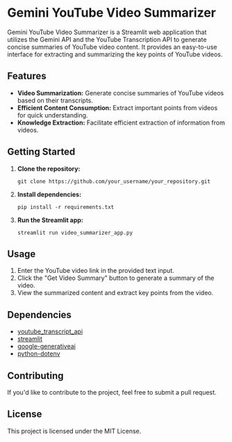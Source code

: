 # Gemini YouTube Video Summarizer


Gemini YouTube Video Summarizer is a Streamlit web application that utilizes the Gemini API and the YouTube Transcription API to generate concise summaries of YouTube video content. It provides an easy-to-use interface for extracting and summarizing the key points of YouTube videos.

## Features
- **Video Summarization:** Generate concise summaries of YouTube videos based on their transcripts.
- **Efficient Content Consumption:** Extract important points from videos for quick understanding.
- **Knowledge Extraction:** Facilitate efficient extraction of information from videos.

## Getting Started
1. **Clone the repository:** 
    ```
    git clone https://github.com/your_username/your_repository.git
    ```
2. **Install dependencies:** 
    ```
    pip install -r requirements.txt
    ```
3. **Run the Streamlit app:** 
    ```
    streamlit run video_summarizer_app.py
    ```

## Usage
1. Enter the YouTube video link in the provided text input.
2. Click the "Get Video Summary" button to generate a summary of the video.
3. View the summarized content and extract key points from the video.

## Dependencies
- [youtube_transcript_api](https://github.com/jdepoix/youtube-transcript-api)
- [streamlit](https://github.com/streamlit/streamlit)
- [google-generativeai](https://github.com/google-research/google-research/tree/master/gemini/generativeai)
- [python-dotenv](https://github.com/theskumar/python-dotenv)

## Contributing
If you'd like to contribute to the project, feel free to submit a pull request.

## License
This project is licensed under the MIT License.
